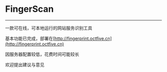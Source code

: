 # FingerScan

***
一款可在线，可本地运行的网站服务识别工具

基本功能已完成，部署在[http://fingerprint.octfive.cn](http://fingerprint.octfive.cn)

因服务器配置较低，花费时间可能较长

欢迎提出建议与意见
